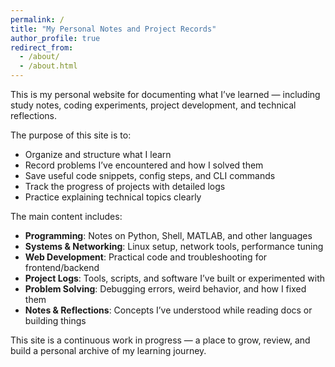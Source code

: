 ```yaml
---
permalink: /
title: "My Personal Notes and Project Records"
author_profile: true
redirect_from: 
  - /about/
  - /about.html
---
```


This is my personal website for documenting what I’ve learned — including study notes, coding experiments, project development, and technical reflections.

The purpose of this site is to:

- Organize and structure what I learn  
- Record problems I’ve encountered and how I solved them  
- Save useful code snippets, config steps, and CLI commands  
- Track the progress of projects with detailed logs  
- Practice explaining technical topics clearly  

The main content includes:

- **Programming**: Notes on Python, Shell, MATLAB, and other languages  
- **Systems & Networking**: Linux setup, network tools, performance tuning  
- **Web Development**: Practical code and troubleshooting for frontend/backend  
- **Project Logs**: Tools, scripts, and software I’ve built or experimented with  
- **Problem Solving**: Debugging errors, weird behavior, and how I fixed them  
- **Notes & Reflections**: Concepts I’ve understood while reading docs or building things  

This site is a continuous work in progress — a place to grow, review, and build a personal archive of my learning journey.
